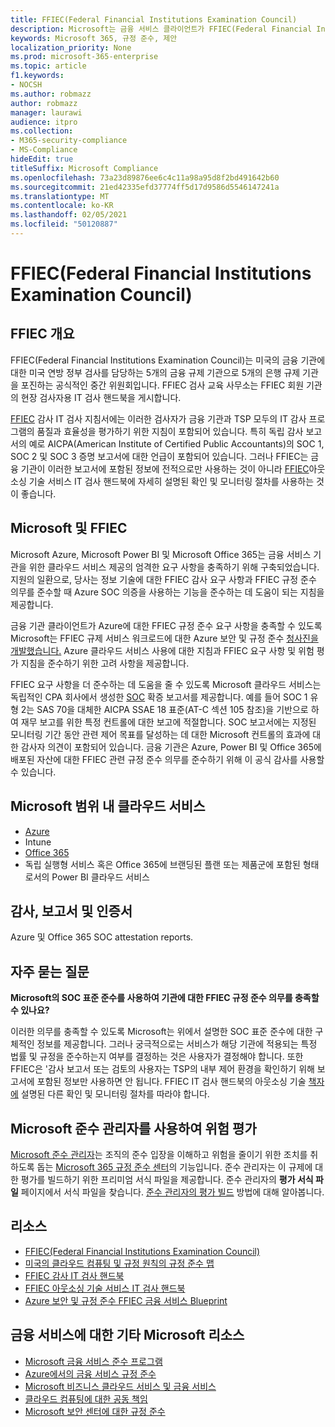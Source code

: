 ```yaml
---
title: FFIEC(Federal Financial Institutions Examination Council)
description: Microsoft는 금융 서비스 클라이언트가 FFIEC(Federal Financial Institutions Examination Council)의 감사 요구 사항을 준수할 수 있습니다.
keywords: Microsoft 365, 규정 준수, 제안
localization_priority: None
ms.prod: microsoft-365-enterprise
ms.topic: article
f1.keywords:
- NOCSH
ms.author: robmazz
author: robmazz
manager: laurawi
audience: itpro
ms.collection:
- M365-security-compliance
- MS-Compliance
hideEdit: true
titleSuffix: Microsoft Compliance
ms.openlocfilehash: 73a23d89876ee6c4c11a98a95d8f2bd491642b60
ms.sourcegitcommit: 21ed42335efd37774ff5d17d9586d5546147241a
ms.translationtype: MT
ms.contentlocale: ko-KR
ms.lasthandoff: 02/05/2021
ms.locfileid: "50120887"
---
```

# <a name="federal-financial-institutions-examination-council-ffiec"></a>FFIEC(Federal Financial Institutions Examination Council)

## <a name="ffiec-overview"></a>FFIEC 개요

FFIEC(Federal Financial Institutions Examination Council)는 미국의 금융 기관에 대한 미국 연방 정부 검사를 담당하는 5개의 금융 규제 기관으로 5개의 은행 규제 기관을 포진하는 공식적인 중간 위원회입니다. FFIEC 검사 교육 사무소는 FFIEC 회원 기관의 현장 검사자용 IT 검사 핸드북을 게시합니다.

[FFIEC](https://ithandbook.ffiec.gov/it-booklets/audit.aspx) 감사 IT 검사 지침서에는 이러한 검사자가 금융 기관과 TSP 모두의 IT 감사 프로그램의 품질과 효율성을 평가하기 위한 지침이 포함되어 있습니다. 특히 독립 감사 보고서의 예로 AICPA(American Institute of Certified Public Accountants)의 SOC 1, SOC 2 및 SOC 3 증명 보고서에 대한 언급이 포함되어 있습니다. 그러나 FFIEC는 금융 기관이 이러한 보고서에 포함된 정보에 전적으로만 사용하는 것이 아니라 [FFIEC](https://ithandbook.ffiec.gov/it-booklets/outsourcing-technology-services.aspx)아웃소싱 기술 서비스 IT 검사 핸드북에 자세히 설명된 확인 및 모니터링 절차를 사용하는 것이 좋습니다.

## <a name="microsoft-and-ffiec"></a>Microsoft 및 FFIEC

Microsoft Azure, Microsoft Power BI 및 Microsoft Office 365는 금융 서비스 기관을 위한 클라우드 서비스 제공의 엄격한 요구 사항을 충족하기 위해 구축되었습니다. 지원의 일환으로, 당사는 정보 기술에 대한 FFIEC 감사 요구 사항과 FFIEC 규정 준수 의무를 준수할 때 Azure SOC 의증을 사용하는 기능을 준수하는 데 도움이 되는 지침을 제공합니다.

금융 기관 클라이언트가 Azure에 대한 FFIEC 규정 준수 요구 사항을 충족할 수 있도록 Microsoft는 FFIEC 규제 서비스 워크로드에 대한 Azure 보안 및 규정 준수 [청사진을 개발했습니다.](https://servicetrust.microsoft.com/ViewPage/FFIECBlueprint) Azure 클라우드 서비스 사용에 대한 지침과 FFIEC 요구 사항 및 위험 평가 지침을 준수하기 위한 고려 사항을 제공합니다.

FFIEC 요구 사항을 더 준수하는 데 도움을 줄 수 있도록 Microsoft 클라우드 서비스는 독립적인 CPA 회사에서 생성한 [SOC](offering-SOC.md) 확증 보고서를 제공합니다. 예를 들어 SOC 1 유형 2는 SAS 70을 대체한 AICPA SSAE 18 표준(AT-C 섹션 105 참조)을 기반으로 하여 재무 보고를 위한 특정 컨트롤에 대한 보고에 적절합니다. SOC 보고서에는 지정된 모니터링 기간 동안 관련 제어 목표를 달성하는 데 대한 Microsoft 컨트롤의 효과에 대한 감사자 의견이 포함되어 있습니다. 금융 기관은 Azure, Power BI 및 Office 365에 배포된 자산에 대한 FFIEC 관련 규정 준수 의무를 준수하기 위해 이 공식 감사를 사용할 수 있습니다.

## <a name="microsoft-in-scope-cloud-services"></a>Microsoft 범위 내 클라우드 서비스

- [Azure](https://aka.ms/AzureCompliance)
- Intune
- [Office 365](https://go.microsoft.com/fwlink/p/?LinkID=2077751)
- 독립 실행형 서비스 혹은 Office 365에 브랜딩된 플랜 또는 제품군에 포함된 형태로서의 Power BI 클라우드 서비스

## <a name="audits-reports-and-certificates"></a>감사, 보고서 및 인증서

Azure 및 Office 365 SOC attestation reports.

## <a name="frequently-asked-questions"></a>자주 묻는 질문

**Microsoft의 SOC 표준 준수를 사용하여 기관에 대한 FFIEC 규정 준수 의무를 충족할 수 있나요?**

이러한 의무를 충족할 수 있도록 Microsoft는 위에서 설명한 SOC 표준 준수에 대한 구체적인 정보를 제공합니다. 그러나 궁극적으로는 서비스가 해당 기관에 적용되는 특정 법률 및 규정을 준수하는지 여부를 결정하는 것은 사용자가 결정해야 합니다. 또한 FFIEC은 '감사 보고서 또는 검토의 사용자는 TSP의 내부 제어 환경을 확인하기 위해 보고서에 포함된 정보만 사용하면 안 됩니다. FFIEC IT 검사 핸드북의 아웃소싱 기술 [책자에](https://ithandbook.ffiec.gov/it-booklets/outsourcing-technology-services.aspx) 설명된 다른 확인 및 모니터링 절차를 따라야 합니다.

## <a name="use-microsoft-compliance-manager-to-assess-your-risk"></a>Microsoft 준수 관리자를 사용하여 위험 평가

[Microsoft 준수 관리자](/microsoft-365/compliance/compliance-manager)는 조직의 준수 입장을 이해하고 위험을 줄이기 위한 조치를 취하도록 돕는 [Microsoft 365 규정 준수 센터](/microsoft-365/compliance/microsoft-365-compliance-center)의 기능입니다. 준수 관리자는 이 규제에 대한 평가를 빌드하기 위한 프리미엄 서식 파일을 제공합니다. 준수 관리자의 **평가 서식 파일** 페이지에서 서식 파일을 찾습니다. [준수 관리자의 평가 빌드](/microsoft-365/compliance/compliance-manager-assessments) 방법에 대해 알아봅니다.

## <a name="resources"></a>리소스

- [FFIEC(Federal Financial Institutions Examination Council)](https://www.ffiec.gov/)
- [미국의 클라우드 컴퓨팅 및 규정 원칙의 규정 준수 맵](https://servicetrust.microsoft.com/ViewPage/TrustDocuments?command=Download&downloadType=Document&downloadId=5b483567-00b0-4d86-96ae-ee887dadb61c&docTab=6d000410-c9e9-11e7-9a91-892aae8839ad_Compliance_Guides)
- [FFIEC 감사 IT 검사 핸드북](https://ithandbook.ffiec.gov/it-booklets/audit.aspx)
- [FFIEC 아웃소싱 기술 서비스 IT 검사 핸드북](https://ithandbook.ffiec.gov/it-booklets/outsourcing-technology-services.aspx)
- [Azure 보안 및 규정 준수 FFIEC 금융 서비스 Blueprint](https://servicetrust.microsoft.com/ViewPage/FFIECBlueprint)

## <a name="other-microsoft-resources-for-financial-services"></a>금융 서비스에 대한 기타 Microsoft 리소스

- [Microsoft 금융 서비스 준수 프로그램](https://www.microsoft.com/download/details.aspx?id=55332)
- [Azure에서의 금융 서비스 규정 준수](https://azure.microsoft.com/resources/videos/azurecon-2015-financial-services-compliance-in-azure/)
- [Microsoft 비즈니스 클라우드 서비스 및 금융 서비스](https://servicetrust.microsoft.com/viewpage/financialservicesoverview)
- [클라우드 컴퓨팅에 대한 공동 책임](https://aka.ms/sharedresponsibility)
- [Microsoft 보안 센터에 대한 규정 준수](https://www.microsoft.com/trust-center/compliance/compliance-overview)
